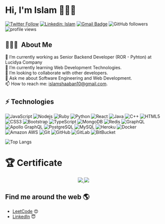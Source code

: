 # Hi, I'm Islam 👩🏾‍💻

[![Twitter Follow](https://img.shields.io/twitter/follow/Islam_Shaaban7?label=Follow)](https://twitter.com/intent/follow?screen_name=Islam_Shaaban7)
[![Linkedin: Islam](https://img.shields.io/badge/-Islam-blue?style=flat-square&logo=Linkedin&logoColor=white&link=https://www.linkedin.com/in/islamshaaban/)](https://www.linkedin.com/in/islamshaaban/)
[![Gmail Badge](https://img.shields.io/badge/-islamshaaban10@gmail.com-c14438?style=flat-square&logo=Gmail&logoColor=white&link=mailto:islamshaaban10@gmail.com)](mailto:kanna6501@gmail.com)
![GitHub followers](https://img.shields.io/github/followers/IslamShaaban?label=Follow&style=social)
<img alt = "profile views" src="https://komarev.com/ghpvc/?username=IslamShaaban&color=brightgreen">  


## 👨🏻‍💻 &nbsp;About Me

🔭 I’m currently working as Senior Backend Developer (ROR - Pyhton) at Lucidya Company <br />
🌱 I’m currently learning Web Development Technologies. <br />
👯 I’m looking to collaborate with other developers. <br />
💬 Ask me about Software Engineering and Web Development. <br />
📫 How to reach me: islamshaaban10@gmail.com. <br />


## ⚡ Technologies

![JavaScript](https://img.shields.io/badge/-JavaScript-black?style=flat-square&logo=javascript)
![Nodejs](https://img.shields.io/badge/-Nodejs-black?style=flat-square&logo=Node.js)
![Ruby](https://img.shields.io/badge/-Ruby-black?style=flat-square&logo=Ruby)
![Python](https://img.shields.io/badge/-Python-black?style=flat-square&logo=Python)
![React](https://img.shields.io/badge/-React-black?style=flat-square&logo=react)
![Java](https://img.shields.io/badge/-java-E34A86?style=flat-square&logo=java)
![C++](https://img.shields.io/badge/-C++-00599C?style=flat-square&logo=c)
![HTML5](https://img.shields.io/badge/-HTML5-E34F26?style=flat-square&logo=html5&logoColor=white)
![CSS3](https://img.shields.io/badge/-CSS3-1572B6?style=flat-square&logo=css3)
![Bootstrap](https://img.shields.io/badge/-Bootstrap-563D7C?style=flat-square&logo=bootstrap)
![TypeScript](https://img.shields.io/badge/-TypeScript-007ACC?style=flat-square&logo=typescript)
![MongoDB](https://img.shields.io/badge/-MongoDB-black?style=flat-square&logo=mongodb)
![Redis](https://img.shields.io/badge/-Redis-black?style=flat-square&logo=Redis)
![GraphQL](https://img.shields.io/badge/-GraphQL-E10098?style=flat-square&logo=graphql)
![Apollo GraphQL](https://img.shields.io/badge/-Apollo%20GraphQL-311C87?style=flat-square&logo=apollo-graphql)
![PostgreSQL](https://img.shields.io/badge/-PostgreSQL-336791?style=flat-square&logo=postgresql)
![MySQL](https://img.shields.io/badge/-MySQL-black?style=flat-square&logo=mysql)
![Heroku](https://img.shields.io/badge/-Heroku-430098?style=flat-square&logo=heroku)
![Docker](https://img.shields.io/badge/-Docker-black?style=flat-square&logo=docker)
![Amazon AWS](https://img.shields.io/badge/Amazon%20AWS-232F3E?style=flat-square&logo=amazon-aws)
![Git](https://img.shields.io/badge/-Git-black?style=flat-square&logo=git)
![GitHub](https://img.shields.io/badge/-GitHub-181717?style=flat-square&logo=github)
![GitLab](https://img.shields.io/badge/-GitLab-FCA121?style=flat-square&logo=gitlab)
![BitBucket](https://img.shields.io/badge/-BitBucket-darkblue?style=flat-square&logo=bitbucket)

![Top Langs](https://github-readme-stats.vercel.app/api/top-langs/?username=IslamShaaban&hide=TeX&layout=compact)

# 🏆 Certificate

<div align="center">
<a href="https://www.credly.com/badges/a3e9763c-a956-4769-8a2b-86e41290f425/public_url" target="_blank">
<img src=https://images.credly.com/size/220x220/images/024d0122-724d-4c5a-bd83-cfe3c4b7a073/image.png />
</a>
<a href="https://www.credly.com/badges/6c34a849-cea1-4878-916f-9a786df50c54/public_url" target="_blank">
<img src=https://images.credly.com/size/220x220/images/4e248e82-9e87-4a63-9263-250fafe5fb1f/image.png />
</a>
</div>

## Find me around the web 🌎 
- <a href="https://leetcode.com/islamshaaban10/">LeetCode</a> 😍
- <a href="https://www.linkedin.com/in/islamshaaban/">LinkedIn</a> 😇
